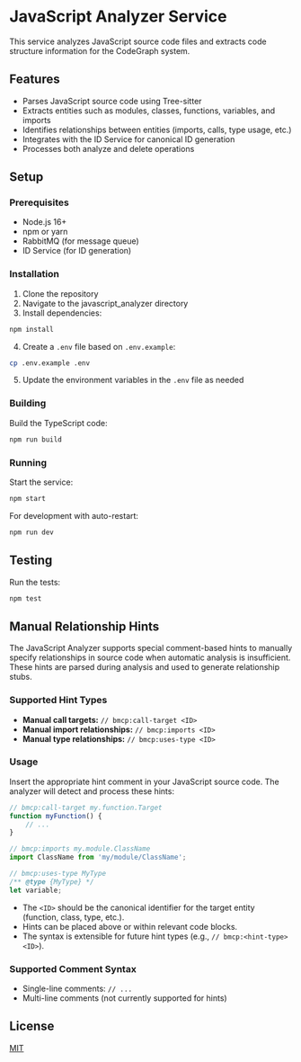 # JavaScript Analyzer Service

This service analyzes JavaScript source code files and extracts code structure information for the CodeGraph system.

## Features

- Parses JavaScript source code using Tree-sitter
- Extracts entities such as modules, classes, functions, variables, and imports
- Identifies relationships between entities (imports, calls, type usage, etc.)
- Integrates with the ID Service for canonical ID generation
- Processes both analyze and delete operations

## Setup

### Prerequisites

- Node.js 16+
- npm or yarn
- RabbitMQ (for message queue)
- ID Service (for ID generation)

### Installation

1. Clone the repository
2. Navigate to the javascript_analyzer directory
3. Install dependencies:

```bash
npm install
```

4. Create a `.env` file based on `.env.example`:

```bash
cp .env.example .env
```

5. Update the environment variables in the `.env` file as needed

### Building

Build the TypeScript code:

```bash
npm run build
```

### Running

Start the service:

```bash
npm start
```

For development with auto-restart:

```bash
npm run dev
```

## Testing

Run the tests:

```bash
npm test
```

## Manual Relationship Hints

The JavaScript Analyzer supports special comment-based hints to manually specify relationships in source code when automatic analysis is insufficient. These hints are parsed during analysis and used to generate relationship stubs.

### Supported Hint Types
- **Manual call targets:** `// bmcp:call-target <ID>`
- **Manual import relationships:** `// bmcp:imports <ID>`
- **Manual type relationships:** `// bmcp:uses-type <ID>`

### Usage
Insert the appropriate hint comment in your JavaScript source code. The analyzer will detect and process these hints:

```js
// bmcp:call-target my.function.Target
function myFunction() {
    // ...
}

// bmcp:imports my.module.ClassName
import ClassName from 'my/module/ClassName';

// bmcp:uses-type MyType
/** @type {MyType} */
let variable;
```

- The `<ID>` should be the canonical identifier for the target entity (function, class, type, etc.).
- Hints can be placed above or within relevant code blocks.
- The syntax is extensible for future hint types (e.g., `// bmcp:<hint-type> <ID>`).

### Supported Comment Syntax
- Single-line comments: `// ...`
- Multi-line comments (not currently supported for hints)

## License

[MIT](LICENSE)